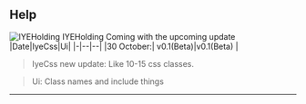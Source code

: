 ## Help
![IYEHolding](https://avatars2.githubusercontent.com/u/72132868?s=200&v=4)
IYEHolding
Coming with the upcoming update
|Date|IyeCss|Ui|
|-|--|--|
|30 October:| v0.1(Beta)|v0.1(Beta)  |


>IyeCss new update: Like 10-15 css classes.

>Ui: Class names and include things

 ****

